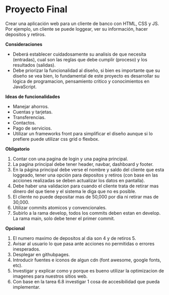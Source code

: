 # Proyecto Final

Crear una aplicación web para un cliente de banco con HTML, CSS y JS. Por ejemplo, un cliente se puede loggear, ver su información, hacer depositos y retiros.

**Consideraciones**

* Deberá establecer cuidadosamente su analisis de que necesita (entradas), cual son las reglas que debe cumplir (proceso) y los resultados (salidas).
* Debe priorizar la funcionalidad al diseño, si bien es importante que su diseño se vea bien, lo fundamental de este proyecto es desarrollar su lógica de programacion, pensamiento critico y conocimientos en JavaScript.

**Ideas de funcionalidades**

* Manejar ahorros.
* Cuentas y tarjetas.
* Transferencias.
* Contactos.
* Pago de servicios.
* Utilizar un frameworks front para simplificar el diseño aunque si lo prefiere puede utilizar css grid o flexbox.

**Obligatorio**

1. Contar con una pagina de login y una pagina principal.
2. La pagina principal debe tener header, navbar, dashboard y footer.
3. En la página principal debe verse el nombre y saldo del cliente que esta loggeado, tener una opción para depositos y retiros (con base en las acciones realizadas se deben actualizar los datos en pantalla).
4. Debe haber una validacion para cuando el cliente trata de retirar mas dinero del que tiene y el sistema le diga que no es posible.
5. El cliente no puede depositar mas de 50,000 por dia ni retirar mas de 30,000.
6. Utilizar commits atomicos y convencionales.
7. Subirlo a la rama develop, todos los commits deben estan en develop. La rama main, solo debe tener el primer commit.

**Opcional**

1. El numero maximo de depositos al dia son 4 y de retiros 5.
2. Avisar al usuario lo que pasa ante acciones no permitidas o errores inesperados.
3. Desplegar en githubpages.
4. Introducir fuentes e iconos de algun cdn (font awesome, google fonts, etc).
5. Investigar y explicar como y porque es bueno utilizar la optimizacion de imagenes para nuestros sitios web.
6. Con base en la tarea 6.8 investigar 1 cosa de accesibilidad que pueda implementar.
